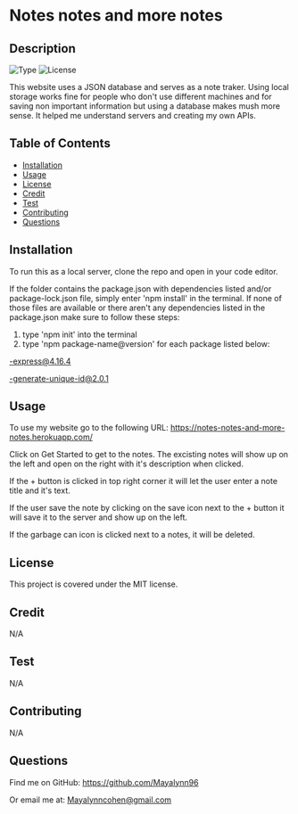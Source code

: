 # Notes notes and more notes 
        
## Description
        
![Type](https://img.shields.io/badge/Type-Note_Tracking_Website-E4DFDA.svg)
![License](https://img.shields.io/badge/License-MIT-D4B483.svg)

This website uses a JSON database and serves as a note traker.  Using local storage works fine for people who don't use different machines and for saving non important information but using a database makes mush more sense. It helped me understand servers and creating my own APIs.

## Table of Contents
- [Installation](#installation)
- [Usage](#usage)
- [License](#license)
- [Credit](#credit)
- [Test](#test)
- [Contributing](#contributing)
- [Questions](#questions)

## Installation


To run this as a local server, clone the repo and open in your code editor.

If the folder contains the package.json with dependencies listed and/or package-lock.json file, simply enter 'npm install' in the terminal.
If none of those files are available or there aren't any dependencies listed in the package.json make sure to follow these steps:

1. type 'npm init' into the terminal
2. type 'npm package-name@version' for each package listed below:


-express@4.16.4

-generate-unique-id@2.0.1

## Usage

To use my website go to the following URL: https://notes-notes-and-more-notes.herokuapp.com/ 

Click on Get Started to get to the notes. The excisting notes will show up on the left and open on the right with it's description when clicked.

If the + button is clicked in top right corner it will let the user enter a note title and it's text.

If the user save the note by clicking on the save icon next to the + button it will save it to the server and show up on the left.

If the garbage can icon is clicked next to a notes, it will be deleted.

## License

This project is covered under the MIT license.

## Credit

N/A

## Test

N/A

## Contributing

N/A

## Questions

Find me on GitHub: https://github.com/Mayalynn96

Or email me at: Mayalynncohen@gmail.com